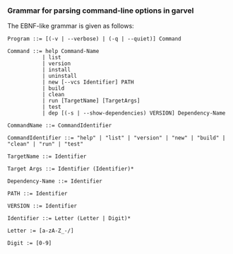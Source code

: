 ### Grammar for parsing command-line options in garvel


The EBNF-like grammar is given as follows:

```
Program ::= [(-v | --verbose) | (-q | --quiet)] Command 
```

```
Command ::= help Command-Name
           | list 
           | version
           | install 
           | uninstall
           | new [--vcs Identifier] PATH
           | build
           | clean
           | run [TargetName] [TargetArgs]
           | test
           | dep [(-s | --show-dependencies) VERSION] Dependency-Name
```

```
CommandName ::= CommandIdentifier
```

```
CommandIdentifier ::= "help" | "list" | "version" | "new" | "build" | "clean" | "run" | "test"
```

```
TargetName ::= Identifier 
```

```
Target Args ::= Identifier (Identifier)*
```

```
Dependency-Name ::= Identifier
```

```
PATH ::= Identifier
```

``
VERSION ::= Identifier
``

```
Identifier ::= Letter (Letter | Digit)*
```

```
Letter := [a-zA-Z_-/]
```

```
Digit := [0-9]
```


